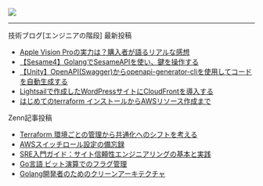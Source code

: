 <picture>
  <source
    srcset="https://github-readme-stats.vercel.app/api?username=k-takeuchi220&show_icons=true&theme=dark"
    media="(prefers-color-scheme: dark)"
  />
  <source
    srcset="https://github-readme-stats.vercel.app/api?username=k-takeuchi220&show_icons=true"
    media="(prefers-color-scheme: light), (prefers-color-scheme: no-preference)"
  />
  <img src="https://github-readme-stats.vercel.app/api?username=k-takeuchi220&show_icons=true" />
</picture>
  
---

技術ブログ[エンジニアの階段] 最新投稿
<!-- ENGINEER:START -->
- [Apple Vision Proの実力は？購入者が語るリアルな感想](https://took.jp/apple-vision-pro/)
- [【Sesame4】GolangでSesameAPIを使い、鍵を操作する](https://took.jp/sesame-api/)
- [【Unity】OpenAPI&lpar;Swagger&rpar;からopenapi-generator-cliを使用してコードを自動生成する](https://took.jp/openapi-generator-cli-unity/)
- [Lightsailで作成したWordPressサイトにCloudFrontを導入する](https://took.jp/lightsail-wordpress-cloudfront/)
- [はじめてのterraform インストールからAWSリソース作成まで](https://took.jp/terraform-aws/)
<!-- ENGINEER:END -->


Zenn記事投稿
<!-- ZENN:START -->
- [Terraform 環境ごとの管理から共通化へのシフトを考える](https://zenn.dev/edash_tech_blog/articles/ffef0fc9cebbe0)
- [AWSスイッチロール設定の備忘録](https://zenn.dev/edash_tech_blog/articles/f7ffab1dcb03c3)
- [SRE入門ガイド：サイト信頼性エンジニアリングの基本と実践](https://zenn.dev/edash_tech_blog/articles/8de8bc3931b29d)
- [Go言語 ビット演算でのフラグ管理](https://zenn.dev/edash_tech_blog/articles/c0a3a5035e9196)
- [Golang開発者のためのクリーンアーキテクチャ](https://zenn.dev/edash_tech_blog/articles/b4629f9cd73240)
<!-- ZENN:END -->
